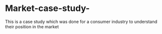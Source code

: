 # Market-case-study-
This is a case study which was done for a consumer industry to understand their position in the market
